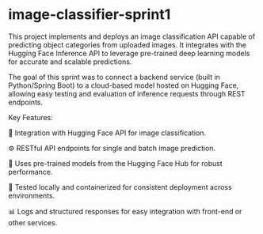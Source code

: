 # image-classifier-sprint1
This project implements and deploys an image classification API capable of predicting object categories from uploaded images.
It integrates with the Hugging Face Inference API to leverage pre-trained deep learning models for accurate and scalable predictions.

The goal of this sprint was to connect a backend service (built in Python/Spring Boot) to a cloud-based model hosted on Hugging Face, allowing easy testing and evaluation of inference requests through REST endpoints.

Key Features:

🧩 Integration with Hugging Face API for image classification.

⚙️ RESTful API endpoints for single and batch image prediction.

🧠 Uses pre-trained models from the Hugging Face Hub for robust performance.

🧪 Tested locally and containerized for consistent deployment across environments.

📊 Logs and structured responses for easy integration with front-end or other services.
